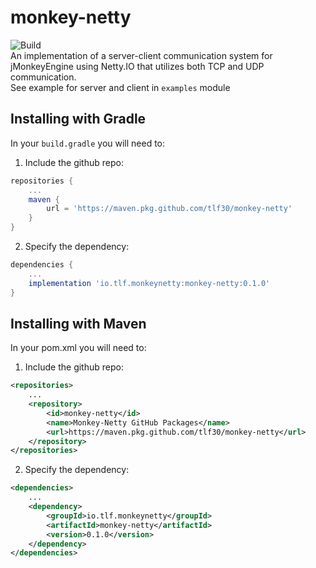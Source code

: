 # monkey-netty
![Build](https://github.com/tlf30/monkey-netty/workflows/Java%20CI%20with%20Gradle/badge.svg)  
An implementation of a server-client communication system for jMonkeyEngine using Netty.IO that utilizes both TCP and UDP communication.  
See example for server and client in `examples` module

## Installing with Gradle
In your `build.gradle` you will need to:

1. Include the github repo:
```groovy
repositories {
    ...
    maven {
        url = 'https://maven.pkg.github.com/tlf30/monkey-netty'
    }
}
```

2. Specify the dependency:
```groovy
dependencies {
    ...
    implementation 'io.tlf.monkeynetty:monkey-netty:0.1.0'
}
```

## Installing with Maven
In your pom.xml you will need to:

1. Include the github repo:
```xml
<repositories>
    ...
    <repository>
        <id>monkey-netty</id>
        <name>Monkey-Netty GitHub Packages</name>
        <url>https://maven.pkg.github.com/tlf30/monkey-netty</url>
    </repository>
</repositories>
```

2. Specify the dependency:
```xml
<dependencies>
    ...
    <dependency>
        <groupId>io.tlf.monkeynetty</groupId>
        <artifactId>monkey-netty</artifactId>
        <version>0.1.0</version>
    </dependency>
</dependencies>
```


